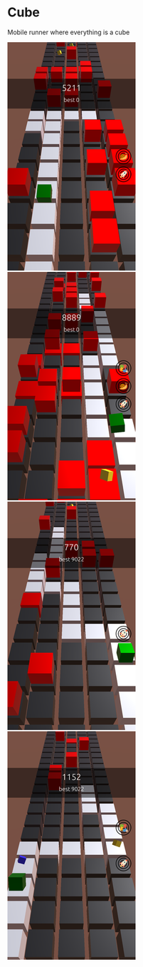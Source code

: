# Cube

Mobile runner where everything is a cube

![screenshot of gameplay](https://raw.githubusercontent.com/DevAlone/Cube/master/screenshots/1.png)
![screenshot of gameplay](https://raw.githubusercontent.com/DevAlone/Cube/master/screenshots/2.png)
![screenshot of gameplay](https://raw.githubusercontent.com/DevAlone/Cube/master/screenshots/3.png)
![screenshot of gameplay](https://raw.githubusercontent.com/DevAlone/Cube/master/screenshots/4.png)
